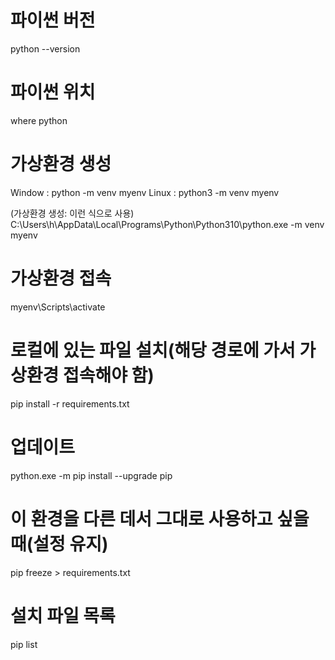 # 파이썬 버전
python --version 

# 파이썬 위치
where python 

# 가상환경 생성
Window : python -m venv myenv
Linux : python3 -m venv myenv

(가상환경 생성: 이런 식으로 사용)
C:\Users\h\AppData\Local\Programs\Python\Python310\python.exe -m venv myenv

# 가상환경 접속
myenv\Scripts\activate 

# 로컬에 있는 파일 설치(해당 경로에 가서 가상환경 접속해야 함)
pip install -r requirements.txt 

# 업데이트
python.exe -m pip install --upgrade pip

# 이 환경을 다른 데서 그대로 사용하고 싶을 때(설정 유지)
pip freeze > requirements.txt

# 설치 파일 목록
pip list 